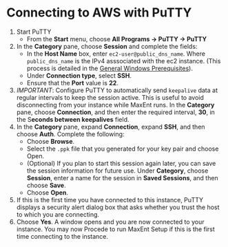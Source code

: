 # Connecting to AWS with PuTTY
1. Start PuTTY
    * From the **Start** menu, choose **All Programs -> PuTTY -> PuTTY**
2. In the **Category** pane, choose **Session** and complete the fields:
    * In the **Host Name** box, enter `ec2-user@public_dns_name`. Where `public_dns_name` is the IPv4 asssociated with the ec2 instance. (This process is detailed in the [General Windows Prerequisites](./Windows/WinGenRequisites/WinGenRequisites.md)).
    * Under **Connection type**, select **SSH**.
    * Ensure that the **Port** value is **22**.
3. *IMPORTANT*: Configure PuTTY to automatically send `keepalive` data at regular intervals to keep the session active. This is useful to avoid disconnecting from your instance while MaxEnt runs. In the **Category** pane, choose **Connection**, and then enter the required interval, **30**, in the S**econds between keepalives** field.
4. In the **Category** pane, expand **Connection**, expand **SSH**, and then choose **Auth**. Complete the following:
    * Choose **Browse**.
    * Select the `.ppk` file that you generated for your key pair and choose Open.
    * (Optional) If you plan to start this session again later, you can save the session information for future use. Under **Category**, choose **Session**, enter a name for the session in **Saved Sessions**, and then choose **Save**.
    * Choose **Open**.
5. If this is the first time you have connected to this instance, PuTTY displays a security alert dialog box that asks whether you trust the host to which you are connecting.
6. Choose **Yes**. A window opens and you are now connected to your instance. You may now Procede to run MaxEnt Setup if this is the first time connecting to the instance.
